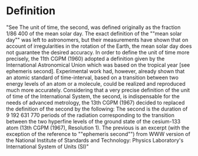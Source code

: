 # Definition

"See The unit of time, the second, was defined originally as the
fraction 1/86 400 of the mean solar day. The exact definition of the
""mean solar day"" was left to astronomers, but their measurements have
shown that on account of irregularities in the rotation of the Earth,
the mean solar day does not guarantee the desired accuracy. In order to
define the unit of time more precisely, the 11th CGPM (1960) adopted a
definition given by the International Astronomical Union which was based
on the tropical year \[see ephemeris second\]. Experimental work had,
however, already shown that an atomic standard of time-interval, based
on a transition between two energy levels of an atom or a molecule,
could be realized and reproduced much more accurately. Considering that
a very precise definition of the unit of time of the International
System, the second, is indispensable for the needs of advanced
metrology, the 13th CGPM (1967) decided to replaced the definition of
the second by the following: The second is the duration of 9 192 631 770
periods of the radiation corresponding to the transition between the two
hyperfine levels of the ground state of the cesium-133 atom (13th CGPM
(1967), Resolution 1). The previous is an excerpt (with the exception of
the reference to ""ephemeris second"") from WWW version of the National
Institute of Standards and Technology: Physics Laboratory's
International System of Units (SI)"
